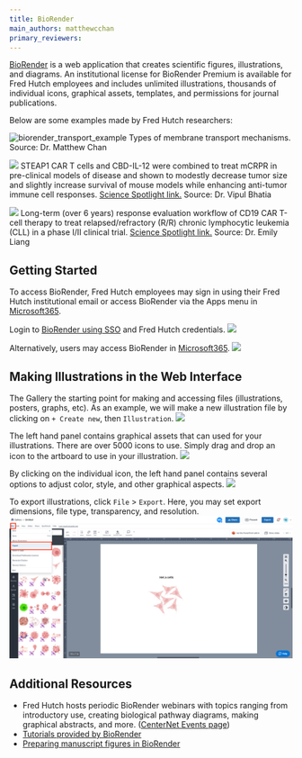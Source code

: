 ```yaml
---
title: BioRender
main_authors: matthewcchan
primary_reviewers: 
---
```


[BioRender](https://www.biorender.com/) is a web application that creates scientific figures, illustrations, and diagrams. 
An institutional license for BioRender Premium is available for Fred Hutch employees and includes unlimited illustrations, thousands of individual icons, graphical assets, templates, and permissions for journal publications.

Below are some examples made by Fred Hutch researchers:

![biorender_transport_example](/dasldemos/assets/biorender_example1.png)
Types of membrane transport mechanisms. Source: Dr. Matthew Chan
 
![](https://www.fredhutch.org/en/news/spotlight/2023/06/ccg-bhatia-natcommun/_jcr_content/root/responsivegrid/image.coreimg.png/1686878318112/ccg-bhatia-natcommun-figure2.png)
STEAP1 CAR T cells and CBD-IL-12 were combined to treat mCRPR in pre-clinical models of disease and shown to modestly decrease tumor size and slightly increase survival of mouse models while enhancing anti-tumor immune cell responses. 
[Science Spotlight link.](https://www.fredhutch.org/en/news/spotlight/2023/06/ccg-bhatia-natcommun.html)
Source: Dr. Vipul Bhatia

![](https://www.fredhutch.org/en/news/spotlight/2023/11/crd-liang-bloodadv/_jcr_content/root/responsivegrid/image.coreimg.png/1700265944560/crd-liang-bloodadv-image-sized.png)
Long-term (over 6 years) response evaluation workflow of CD19 CAR T-cell therapy to treat relapsed/refractory (R/R) chronic lymphocytic leukemia (CLL) in a phase I/II clinical trial. [Science Spotlight link.](https://www.fredhutch.org/en/news/spotlight/2023/11/crd-liang-bloodadv.html) Source: Dr. Emily Liang


## Getting Started
To access BioRender, Fred Hutch employees may sign in using their Fred Hutch institutional email or access BioRender via the Apps menu in [Microsoft365](https://www.microsoft365.com/apps?auth=2&home=1).

Login to [BioRender using SSO](https://app.biorender.com/user/sso) and Fred Hutch credentials. 
![](/dasldemos/assets/biorender_login.png)

Alternatively, users may access BioRender in [Microsoft365](https://www.microsoft365.com/apps?auth=2&home=1).
![](/dasldemos/assets/biorender_apps.png)


## Making Illustrations in the Web Interface

The Gallery the starting point for making and accessing files (illustrations, posters, graphs, etc). As an example, we will make a new illustration file by clicking on `+ Create new`,  then `Illustration`.
![](/dasldemos/assets/biorender_gallery.png)


The left hand panel contains graphical assets that can used for your illustrations. There are over 5000 icons to use. Simply drag and drop an icon to the artboard to use in your illustration.
![](/dasldemos/assets/biorender_artboard.png)

By clicking on the individual icon, the left hand panel contains several options to adjust color, style, and other graphical aspects. 
![](/dasldemos/assets/biorender_style.png)


To export illustrations, click `File` > `Export`. Here, you may set export dimensions, file type, transparency, and resolution. 
![](./assets/biorender_export.png)


## Additional Resources
- Fred Hutch hosts periodic BioRender webinars with topics ranging from introductory use, creating biological pathway diagrams, making graphical abstracts, and more. ([CenterNet Events page](https://centernet.fredhutch.org/e.html#eyJrZXl3b3JkcyI6ImJpb3JlbmRlciIsInR5cGUiOiIiLCJwYWdpbmciOjIwLCJldmVudFR5cGUiOltdLCJob3N0IjpbXSwiZGF0ZSI6e319))
-  [Tutorials provided by BioRender](https://www.biorender.com/learn)
-  [Preparing manuscript figures in BioRender](https://www.biorender.com/learn/tips-for-preparing-your-manuscript-in-biorender)